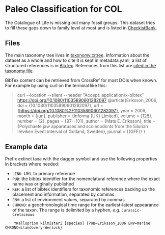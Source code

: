 # Paleo Classification for COL
The Catalogue of Life is missing out many fossil groups.
This dataset tries to fill these gaps down to family level at most 
and is listed in [CheckistBank](https://www.checklistbank.org/dataset/293559/).

## Files
The main taxonomy tree lives in [taxonomy.txtree](taxonomy.txtree). 
Information about the dataset as a whole and how to cite it is kept in metadata.yaml,
a list of structured references is in [BibTex](reference.bib). 
References from this list are [cited in the taxonomy file](https://github.com/CatalogueOfLife/coldp/blob/master/docs/publishing-guide-txtree.md).

BibTex content can be retrieved from CrossRef for most DOIs when known.
For example by using curl on the terminal like this:
> curl --location --silent --header "Accept: application/x-bibtex" https://doi.org/10.1080/11035890601282097 
> @article{Eriksson_2006,
    doi = {10.1080/11035890601282097},
    url = {https://doi.org/10.1080%2F11035890601282097},
    year = 2006,
    month = {jun},
    publisher = {Informa {UK} Limited},
    volume = {128},
    number = {2},
    pages = {97--101},
    author = {Mats E. Eriksson},
    title = {Polychaete jaw apparatuses and scolecodonts from the Silurian Ireviken Event interval of Gotland, Sweden},
    journal = {{GFF}}
}

## Example data
Prefix extinct taxa with the dagger symbol and use the following properties in brackets where needed:

 - `LINK`: URL to primary reference
 - `PUB`: the bibtex identifier for the nomenclatural reference where the exact name was originally published
 - `REF`: a list of bibtex identifiers for taxonomic references backing up the placement and information, separated by commas
 - `ENV`: a list of environment values, separated by commas
 - `CHRONO`: a geochronological time range for the earliest-latest appearance of the taxon. The range is delimited by a hyphen, e.g. `Jurassic-Cretaceous`

```
    †Kalloprion kilmisteri [species] {PUB=Eriksson_2006 ENV=marine CHRONO=Llandovery-Wenlock}
```
